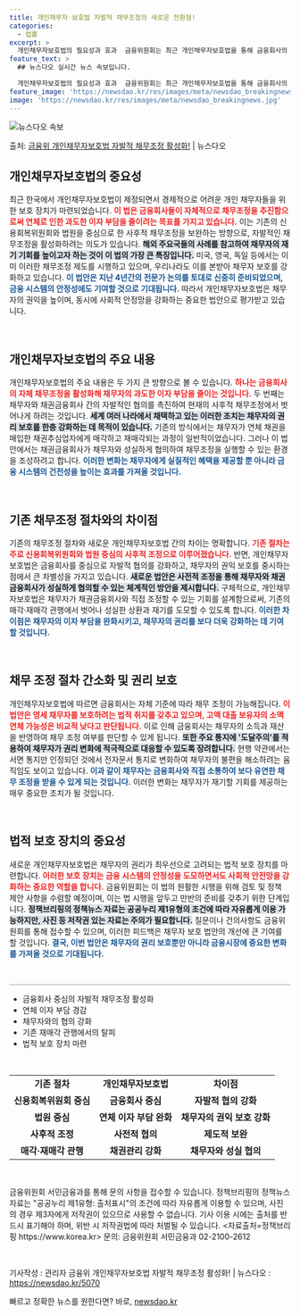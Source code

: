 ```yaml
---
title: 개인채무자 보호법 자발적 채무조정의 새로운 전환점!
categories:
  - 법률
excerpt: >
  개인채무자보호법의 필요성과 효과  금융위원회는 최근 개인채무자보호법을 통해 금융회사의 자체 채무조정을 강화하…
feature_text: >
  ## 뉴스다오 실시간 뉴스 속보입니다.

  개인채무자보호법의 필요성과 효과  금융위원회는 최근 개인채무자보호법을 통해 금융회사의 자체 채무조정을 강화하…
feature_image: 'https://newsdao.kr/res/images/meta/newsdao_breakingnews.jpg'
image: 'https://newsdao.kr/res/images/meta/newsdao_breakingnews.jpg'
---
```


![뉴스다오 속보](https://newsdao.kr/res/images/meta/newsdao_breakingnews.jpg)

<p>출처: <a href="https://newsdao.kr/5070" rel="dofollow">금융위 개인채무자보호법 자발적 채무조정 활성화!</a> | 뉴스다오</p>

<h2 data-ke-size="size26">개인채무자보호법의 중요성</h2>
<p data-ke-size="size16">최근 한국에서 개인채무자보호법이 제정되면서 경제적으로 어려운 개인 채무자들을 위한 보호 장치가 마련되었습니다. <b><span style="color: #ee2323;">이 법은 금융회사들이 자체적으로 채무조정을 추진함으로써 연체로 인한 과도한 이자 부담을 줄이려는 목표를 가지고 있습니다.</span></b> 이는 기존의 신용회복위원회와 법원을 중심으로 한 사후적 채무조정을 보완하는 방향으로, 자발적인 채무조정을 활성화하려는 의도가 있습니다. <b><span style="background-color: #21538527;">해외 주요국들의 사례를 참고하여 채무자의 재기 기회를 높이고자 하는 것이 이 법의 가장 큰 특징입니다.</span></b> 미국, 영국, 독일 등에서는 이미 이러한 채무조정 제도를 시행하고 있으며, 우리나라도 이를 본받아 채무자 보호를 강화하고 있습니다. <b><span style="color: #1a5490;">이 법안은 지난 4년간의 전문가 논의를 토대로 신중히 준비되었으며, 금융 시스템의 안정성에도 기여할 것으로 기대됩니다.</span></b> 따라서 개인채무자보호법은 채무자의 권익을 높이며, 동시에 사회적 안정망을 강화하는 중요한 법안으로 평가받고 있습니다.</p>

<p data-ke-size="size16">&nbsp;</p>

<h2 data-ke-size="size26">개인채무자보호법의 주요 내용</h2>
<p data-ke-size="size16">개인채무자보호법의 주요 내용은 두 가지 큰 방향으로 볼 수 있습니다. <b><span style="color: #ee2323;">하나는 금융회사의 자체 채무조정을 활성화해 채무자의 과도한 이자 부담을 줄이는 것입니다.</span></b> 두 번째는 채무자와 채권금융회사 간의 자발적인 협의를 촉진하여 현재의 사후적 채무조정에서 벗어나게 하려는 것입니다. <b><span style="background-color: #21538527;">세계 여러 나라에서 채택하고 있는 이러한 조치는 채무자의 권리 보호를 한층 강화하는 데 목적이 있습니다.</span></b> 기존의 방식에서는 채무자가 연체 채권을 매입한 채권추심업자에게 매각하고 재매각되는 과정이 일반적이었습니다. 그러나 이 법안에서는 채권금융회사가 채무자와 성실하게 협의하여 채무조정을 실행할 수 있는 환경을 조성하려고 합니다. <b><span style="color: #1a5490;">이러한 변화는 채무자에게 실질적인 혜택을 제공할 뿐 아니라 금융 시스템의 건전성을 높이는 효과를 가져올 것입니다.</span></b></p>

<p data-ke-size="size16">&nbsp;</p>

<h2 data-ke-size="size26">기존 채무조정 절차와의 차이점</h2>
<p data-ke-size="size16">기존의 채무조정 절차와 새로운 개인채무자보호법 간의 차이는 명확합니다. <b><span style="color: #ee2323;">기존 절차는 주로 신용회복위원회와 법원 중심의 사후적 조정으로 이루어졌습니다.</span></b> 반면, 개인채무자보호법은 금융회사를 중심으로 자발적 협의를 강화하고, 채무자의 권익 보호를 중시하는 점에서 큰 차별성을 가지고 있습니다. <b><span style="background-color: #21538527;">새로운 법안은 사전적 조정을 통해 채무자와 채권금융회사가 성실하게 협의할 수 있는 체계적인 방안을 제시합니다.</span></b> 구체적으로, 개인채무자보호법은 채무자가 채권금융회사와 직접 조정할 수 있는 기회를 설계함으로써, 기존의 매각·재매각 관행에서 벗어나 성실한 상환과 재기를 도모할 수 있도록 합니다. <b><span style="color: #1a5490;">이러한 차이점은 채무자의 이자 부담을 완화시키고, 채무자의 권리를 보다 더욱 강화하는 데 기여할 것입니다.</span></b></p>

<p data-ke-size="size16">&nbsp;</p>

<h2 data-ke-size="size26">채무 조정 절차 간소화 및 권리 보호</h2>
<p data-ke-size="size16">개인채무자보호법에 따르면 금융회사는 자체 기준에 따라 채무 조정이 가능해집니다. <b><span style="color: #ee2323;">이 법안은 영세 채무자를 보호하려는 법적 취지를 갖추고 있으며, 고액 대출 보유자의 소액 연체 가능성은 비교적 낮다고 판단됩니다.</span></b> 이로 인해 금융회사는 채무자의 소득과 재산을 반영하여 채무 조정 여부를 판단할 수 있게 됩니다. <b><span style="background-color: #21538527;">또한 주요 통지에 '도달주의'를 적용하여 채무자가 권리 변화에 적극적으로 대응할 수 있도록 장려합니다.</span></b> 현행 약관에서는 서면 통지만 인정되던 것에서 전자문서 통지로 변화하여 채무자의 불편을 해소하려는 움직임도 보이고 있습니다. <b><span style="color: #1a5490;">이과 같이 채무자는 금융회사와 직접 소통하여 보다 유연한 채무 조정을 받을 수 있게 되는 것입니다.</span></b> 이러한 변화는 채무자가 재기할 기회를 제공하는 매우 중요한 조치가 될 것입니다.</p>

<p data-ke-size="size16">&nbsp;</p>

<h2 data-ke-size="size26">법적 보호 장치의 중요성</h2>
<p data-ke-size="size16">새로운 개인채무자보호법은 채무자의 권리가 최우선으로 고려되는 법적 보호 장치를 마련합니다. <b><span style="color: #ee2323;">이러한 보호 장치는 금융 시스템의 안정성을 도모하면서도 사회적 안전망을 강화하는 중요한 역할을 합니다.</span></b> 금융위원회는 이 법의 원활한 시행을 위해 검토 및 정책 제안 사항을 수렴할 예정이며, 이는 법 시행을 앞두고 만반의 준비를 갖추기 위한 단계입니다. <b><span style="background-color: #21538527;">정책브리핑의 정책뉴스 자료는 공공누리 제1유형의 조건에 따라 자유롭게 이용 가능하지만, 사진 등 저작권 있는 자료는 주의가 필요합니다.</span></b> 질문이나 건의사항도 금융위원회를 통해 접수할 수 있으며, 이러한 피드백은 채무자 보호 법안의 개선에 큰 기여를 할 것입니다. <b><span style="color: #1a5490;">결국, 이번 법안은 채무자의 권리 보호뿐만 아니라 금융시장에 중요한 변화를 가져올 것으로 기대됩니다.</span></b></p>

<p data-ke-size="size16">&nbsp;</p>

<hr style="height: 2px; border: none; background-color: #ccc;" />

<ul>
    <li>금융회사 중심의 자발적 채무조정 활성화</li>
    <li>연체 이자 부담 경감</li>
    <li>채무자와의 협의 강화</li>
    <li>기존 재매각 관행에서의 탈피</li>
    <li>법적 보호 장치 마련</li>
</ul>

<p data-ke-size="size16">&nbsp;</p> 

<table style="width: 100%; border-collapse: collapse;">
    <tr>
        <td style="text-align: center; height: 17px;"><b>기존 절차</b></td>
        <td style="text-align: center; height: 17px;"><b>개인채무자보호법</b></td>
        <td style="text-align: center; height: 17px;"><b>차이점</b></td>
    </tr>
    <tr>
        <td style="text-align: center; height: 17px;"><b>신용회복위원회 중심</b></td>
        <td style="text-align: center; height: 17px;"><b>금융회사 중심</b></td>
        <td style="text-align: center; height: 17px;"><b>자발적 협의 강화</b></td>
    </tr>
    <tr>
        <td style="text-align: center; height: 17px;"><b>법원 중심</b></td>
        <td style="text-align: center; height: 17px;"><b>연체 이자 부담 완화</b></td>
        <td style="text-align: center; height: 17px;"><b>채무자의 권익 보호 강화</b></td>
    </tr>
    <tr>
        <td style="text-align: center; height: 17px;"><b>사후적 조정</b></td>
        <td style="text-align: center; height: 17px;"><b>사전적 협의</b></td>
        <td style="text-align: center; height: 17px;"><b>제도적 보완</b></td>
    </tr>
    <tr>
        <td style="text-align: center; height: 17px;"><b>매각·재매각 관행</b></td>
        <td style="text-align: center; height: 17px;"><b>채권관리 강화</b></td>
        <td style="text-align: center; height: 17px;"><b>채무자와 성실 협의</b></td>
    </tr>
</table>

<p data-ke-size="size16">&nbsp;</p>

<p data-ke-size="size16">금융위원회 서민금융과를 통해 문의 사항을 접수할 수 있습니다. 정책브리핑의 정책뉴스자료는 "공공누리 제1유형: 출처표시"의 조건에 따라 자유롭게 이용할 수 있으며, 사진의 경우 제3자에게 저작권이 있으므로 사용할 수 없습니다. 기사 이용 시에는 출처를 반드시 표기해야 하며, 위반 시 저작권법에 따라 처벌될 수 있습니다. <자료출처=정책브리핑 https://www.korea.kr> 문의: 금융위원회 서민금융과 02-2100-2612</p>

<p data-ke-size="size16">&nbsp;</p>

<p data-ke-size="size16">기사작성 : 관리자 금융위 개인채무자보호법 자발적 채무조정 활성화! | 뉴스다오 : <a href="https://newsdao.kr/5070">https://newsdao.kr/5070</a></p> 

빠르고 정확한 뉴스를 원한다면? 바로, <a href="https://newsdao.kr" rel="dofollow">newsdao.kr</a>



